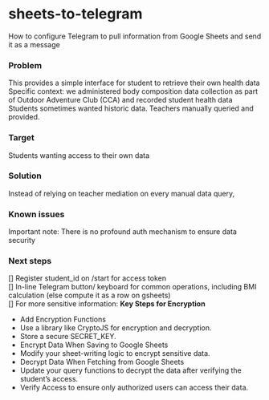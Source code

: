 # sheets-to-telegram
How to configure Telegram to pull information from Google Sheets and send it as a message

### Problem
This provides a simple interface for student to retrieve their own health data
Specific context: we administered body composition data collection as part of Outdoor Adventure Club (CCA) and recorded student health data
Students sometimes wanted historic data. Teachers manually queried and provided.

### Target
Students wanting access to their own data

### Solution
Instead of relying on teacher mediation on every manual data query,

### Known issues
Important note: There is no profound auth mechanism to ensure data security

### Next steps
[] Register student_id on /start for access token <br>
[] In-line Telegram button/ keyboard for common operations, including BMI calculation (else compute it as a row on gsheets) <br>
[] For more sensitive information: **Key Steps for Encryption** <br>
- Add Encryption Functions
- Use a library like CryptoJS for encryption and decryption.
- Store a secure SECRET_KEY.
- Encrypt Data When Saving to Google Sheets
- Modify your sheet-writing logic to encrypt sensitive data.
- Decrypt Data When Fetching from Google Sheets
- Update your query functions to decrypt the data after verifying the student’s access.
- Verify Access to ensure only authorized users can access their data.
